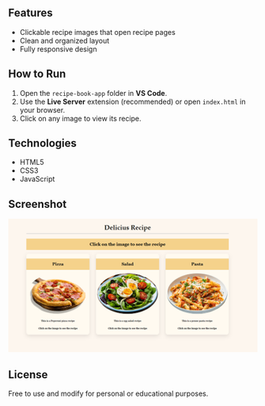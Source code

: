 ## Features

- Clickable recipe images that open recipe pages
- Clean and organized layout
- Fully responsive design

##  How to Run

1. Open the `recipe-book-app` folder in **VS Code**.
2. Use the **Live Server** extension (recommended) or open `index.html` in your browser.
3. Click on any image to view its recipe.

## Technologies

- HTML5
- CSS3
- JavaScript

## Screenshot

![Recipe Gallery Screenshot](/Images/Mainpage.png)

## License

Free to use and modify for personal or educational purposes.
